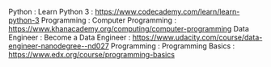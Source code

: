 Python : Learn Python 3 : https://www.codecademy.com/learn/learn-python-3
Programming : Computer Programming : https://www.khanacademy.org/computing/computer-programming
Data Engineer : Become a Data Engineer : https://www.udacity.com/course/data-engineer-nanodegree--nd027
Programming : Programming Basics : https://www.edx.org/course/programming-basics
